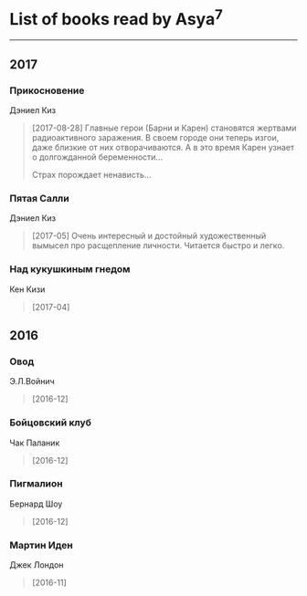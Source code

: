 # List of books read by Asya<sup>7</sup>
---

## 2017

### Прикосновение
Дэниел Киз
> [2017-08-28] Главные герои (Барни и Карен) становятся жертвами радиоактивного заражения. В своем городе они теперь изгои, даже близкие от них отворачиваются. А в это время Карен узнает о долгожданной беременности...
> 
> Страх порождает ненависть...


### Пятая Салли
Дэниел Киз
> [2017-05] Очень интересный и достойный художественный вымысел про расщепление личности. Читается быстро и легко.


### Над кукушкиным гнедом
Кен Кизи
> [2017-04] 



## 2016

### Овод
Э.Л.Войнич
> [2016-12] 


### Бойцовский клуб
Чак Паланик
> [2016-12] 


### Пигмалион
Бернард Шоу
> [2016-12] 


### Мартин Иден
Джек Лондон
> [2016-11] 



